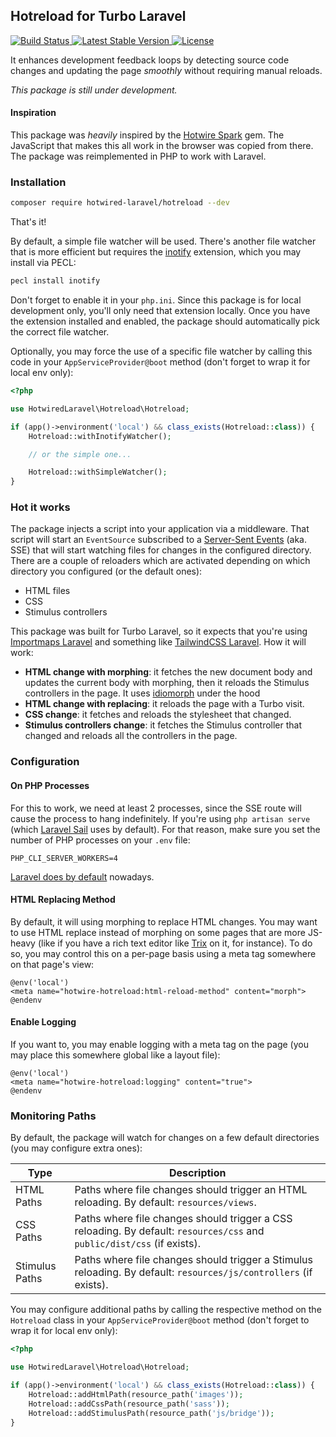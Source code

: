 ## Hotreload for Turbo Laravel

<div>
    <a href="https://github.com/hotwired-laravel/hotreload/actions">
        <img src="https://github.com/hotwired-laravel/hotreload/workflows/tests/badge.svg" alt="Build Status">
    </a>
    <a href="https://packagist.org/packages/hotwired-laravel/hotreload">
        <img src="https://img.shields.io/packagist/v/hotwired-laravel/hotreload" alt="Latest Stable Version">
    </a>
    <a href="https://packagist.org/packages/hotwired-laravel/hotreload">
        <img src="https://img.shields.io/packagist/l/hotwired-laravel/hotreload" alt="License">
    </a>
</div>

It enhances development feedback loops by detecting source code changes and updating the page _smoothly_ without requiring manual reloads.

_This package is still under development._

#### Inspiration

This package was _heavily_ inspired by the [Hotwire Spark](https://github.com/hotwired/spark) gem. The JavaScript that makes this all work in the browser was copied from there. The package was reimplemented in PHP to work with Laravel.

### Installation

```bash
composer require hotwired-laravel/hotreload --dev
```

That's it!

By default, a simple file watcher will be used. There's another file watcher that is more efficient but requires the [inotify](https://www.php.net/inotify-init) extension, which you may install via PECL:

```bash
pecl install inotify
```

Don't forget to enable it in your `php.ini`. Since this package is for local development only, you'll only need that extension locally. Once you have the extension installed and enabled, the package should automatically pick the correct file watcher.

Optionally, you may force the use of a specific file watcher by calling this code in your `AppServiceProvider@boot` method (don't forget to wrap it for local env only):

```php
<?php

use HotwiredLaravel\Hotreload\Hotreload;

if (app()->environment('local') && class_exists(Hotreload::class)) {
    Hotreload::withInotifyWatcher();

    // or the simple one...

    Hotreload::withSimpleWatcher();
}
```

### Hot it works

The package injects a script into your application via a middleware. That script will start an `EventSource` subscribed to a [Server-Sent Events](https://developer.mozilla.org/en-US/docs/Web/API/Server-sent_events) (aka. SSE) that will start watching files for changes in the configured directory. There are a couple of reloaders which are activated depending on which directory you configured (or the default ones):

- HTML files
- CSS
- Stimulus controllers

This package was built for Turbo Laravel, so it expects that you're using [Importmaps Laravel](https://github.com/tonysm/importmap-laravel) and something like [TailwindCSS Laravel](https://github.com/tonysm/tailwindcss-laravel). How it will work:

- **HTML change with morphing**: it fetches the new document body and updates the current body with morphing, then it reloads the Stimulus controllers in the page. It uses [idiomorph](https://github.com/bigskysoftware/idiomorph) under the hood
- **HTML change with replacing**: it reloads the page with a Turbo visit.
- **CSS change**: it fetches and reloads the stylesheet that changed.
- **Stimulus controllers change**: it fetches the Stimulus controller that changed and reloads all the controllers in the page.

### Configuration

#### On PHP Processes

For this to work, we need at least 2 processes, since the SSE route will cause the process to hang indefinitely. If you're using `php artisan serve` (which [Laravel Sail](https://github.com/laravel/sail/blob/1.x/runtimes/8.4/Dockerfile#L14) uses by default). For that reason, make sure you set the number of PHP processes on your `.env` file:

```env
PHP_CLI_SERVER_WORKERS=4
```
[Laravel does by default](https://github.com/laravel/laravel/blob/11.x/.env.example#L15) nowadays.

#### HTML Replacing Method

By default, it will using morphing to replace HTML changes. You may want to use HTML replace instead of morphing on some pages that are more JS-heavy (like if you have a rich text editor like [Trix](https://trix-editor.org/) on it, for instance). To do so, you may control this on a per-page basis using a meta tag somewhere on that page's view:

```blade
@env('local')
<meta name="hotwire-hotreload:html-reload-method" content="morph">
@endenv
```

#### Enable Logging

If you want to, you may enable logging with a meta tag on the page (you may place this somewhere global like a layout file):

```blade
@env('local')
<meta name="hotwire-hotreload:logging" content="true">
@endenv
```

### Monitoring Paths

By default, the package will watch for changes on a few default directories (you may configure extra ones):

| Type | Description |
|---|---|
| HTML Paths | Paths where file changes should trigger an HTML reloading. By default: `resources/views`. |
| CSS Paths | Paths where file changes should trigger a CSS reloading. By default: `resources/css` and `public/dist/css` (if exists). |
| Stimulus Paths | Paths where file changes should trigger a Stimulus reloading. By default: `resources/js/controllers` (if exists). |

You may configure additional paths by calling the respective method on the `Hotreload` class in your `AppServiceProvider@boot` method (don't forget to wrap it for local env only):

```php
<?php

use HotwiredLaravel\Hotreload\Hotreload;

if (app()->environment('local') && class_exists(Hotreload::class)) {
    Hotreload::addHtmlPath(resource_path('images'));
    Hotreload::addCssPath(resource_path('sass'));
    Hotreload::addStimulusPath(resource_path('js/bridge'));
}
```
